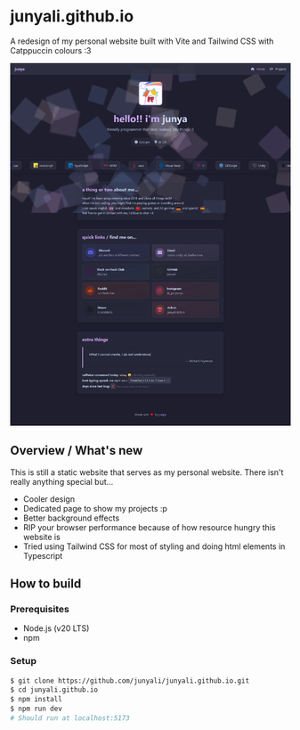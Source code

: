 # junyali.github.io

A redesign of my personal website built with Vite and Tailwind CSS with Catppuccin colours :3

![](./preview.png)

## Overview / What's new

This is still a static website that serves as my personal website. There isn't really anything special but...

- Cooler design
- Dedicated page to show my projects :p
- Better background effects
- RIP your browser performance because of how resource hungry this website is
- Tried using Tailwind CSS for most of styling and doing html elements in Typescript

## How to build

### Prerequisites

- Node.js (v20 LTS)
- npm

### Setup

```bash
$ git clone https://github.com/junyali/junyali.github.io.git
$ cd junyali.github.io
$ npm install
$ npm run dev
# Should run at localhost:5173
```